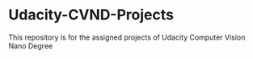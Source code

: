 # Udacity-CVND-Projects
This repository is for the assigned projects of Udacity Computer Vision Nano Degree
